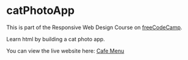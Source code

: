 # catPhotoApp
This is part of the Responsive Web Design Course on [freeCodeCamp](https://www.freecodecamp.org/learn/2022/responsive-web-design/learn-html-by-building-a-cat-photo-app/step-1). 

Learn html by building a cat photo app.

You can view the live website here: [Cafe Menu](https://wanjikuwanjiku.github.io/catPhotoApp)

